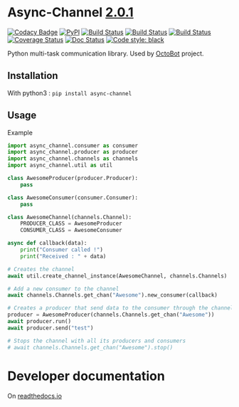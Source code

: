 # Async-Channel [2.0.1](https://github.com/Drakkar-Software/Async-Channel/blob/master/CHANGELOG.md)
[![Codacy Badge](https://app.codacy.com/project/badge/Grade/523d43c62f1d4de08395752367f5fddc)](https://www.codacy.com/gh/Drakkar-Software/Async-Channel/dashboard?utm_source=github.com&amp;utm_medium=referral&amp;utm_content=Drakkar-Software/Async-Channel&amp;utm_campaign=Badge_Grade)
[![PyPI](https://img.shields.io/pypi/v/async-channel.svg)](https://pypi.python.org/pypi/async-channel/)
[![Build Status](https://api.travis-ci.com/Drakkar-Software/OctoBot-Channels.svg?branch=master)](https://travis-ci.com/Drakkar-Software/OctoBot-Channels) 
[![Build Status](https://dev.azure.com/drakkarsoftware/channel/_apis/build/status/Drakkar-Software.channel?branchName=master)](https://dev.azure.com/drakkarsoftware/channel/_build/latest?definitionId=3&branchName=master)
[![Build Status](https://cloud.drone.io/api/badges/Drakkar-Software/Async-Channel/status.svg)](https://cloud.drone.io/Drakkar-Software/Async-Channel)
[![Coverage Status](https://coveralls.io/repos/github/Drakkar-Software/OctoBot-Channels/badge.svg?branch=master)](https://coveralls.io/github/Drakkar-Software/OctoBot-Channels?branch=master)
[![Doc Status](https://readthedocs.org/projects/octobot-channels/badge/?version=stable)](https://octobot-channels.readthedocs.io/en/stable/?badge=stable)
[![Code style: black](https://img.shields.io/badge/code%20style-black-000000.svg)](https://github.com/psf/black)

Python multi-task communication library. Used by [OctoBot](https://github.com/Drakkar-Software/OctoBot) project.

## Installation
With python3 : `pip install async-channel`

## Usage
Example
```python
import async_channel.consumer as consumer
import async_channel.producer as producer
import async_channel.channels as channels
import async_channel.util as util

class AwesomeProducer(producer.Producer):
    pass

class AwesomeConsumer(consumer.Consumer):
    pass

class AwesomeChannel(channels.Channel):
    PRODUCER_CLASS = AwesomeProducer
    CONSUMER_CLASS = AwesomeConsumer

async def callback(data):
    print("Consumer called !")
    print("Received : " + data)

# Creates the channel
await util.create_channel_instance(AwesomeChannel, channels.Channels)

# Add a new consumer to the channel
await channels.Channels.get_chan("Awesome").new_consumer(callback)

# Creates a producer that send data to the consumer through the channel
producer = AwesomeProducer(channels.Channels.get_chan("Awesome"))
await producer.run()
await producer.send("test")

# Stops the channel with all its producers and consumers
# await channels.Channels.get_chan("Awesome").stop()
```

# Developer documentation
On [readthedocs.io](https://octobot-channels.readthedocs.io/en/latest/)
